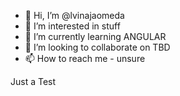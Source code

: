 - 👋 Hi, I’m @lvinajaomeda
- 👀 I’m interested in stuff
- 🌱 I’m currently learning ANGULAR
- 💞️ I’m looking to collaborate on TBD
- 📫 How to reach me - unsure

<!---
lvinajaomeda/lvinajaomeda is a ✨ special ✨ repository because its `README.md` (this file) appears on your GitHub profile.
You can click the Preview link to take a look at your changes.
--->

Just a Test
